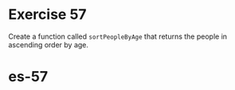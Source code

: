 # Exercise 57

Create a function called `sortPeopleByAge` that returns the people in ascending order by age.
# es-57
